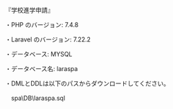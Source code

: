 『学校進学申請』

・PHP のバージョン: 7.4.8

・Laravel のバージョン: 7.22.2

・データベース: MYSQL

・データベース名: laraspa

・DMLとDDLは以下のパスからダウンロードしてください。

　spa\DB\laraspa.sql
